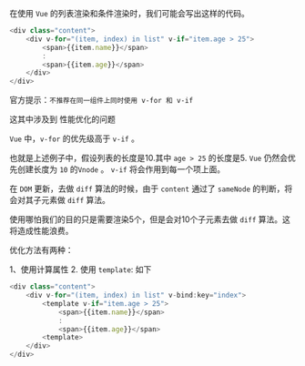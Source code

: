 在使用 `Vue` 的列表渲染和条件渲染时，我们可能会写出这样的代码。

```js
<div class="content">
    <div v-for="(item, index) in list" v-if="item.age > 25">
        <span>{{item.name}}</span>
        :
        <span>{{item.age}}</span>
    </div>
</div>
```

官方提示：`不推荐在同一组件上同时使用 v-for 和 v-if`

这其中涉及到 性能优化的问题

`Vue` 中，`v-for` 的优先级高于 `v-if` 。

也就是上述例子中，假设列表的长度是10.其中 `age > 25` 的长度是5. `Vue` 仍然会优先创建长度为 `10` 的`Vnode` 。 `v-if` 将会作用到每一个项上面。

在 `DOM` 更新，去做 `diff` 算法的时候，由于 `content` 通过了 `sameNode` 的判断，将会对其子元素做 `diff` 算法。

使用哪怕我们的目的只是需要渲染5个，但是会对10个子元素去做 `diff` 算法。这将造成性能浪费。

优化方法有两种：

1、使用计算属性
2. 使用 `template`: 如下

```js
<div class="content">
    <div v-for="(item, index) in list" v-bind:key="index">
        <template v-if="item.age > 25">
            <span>{{item.name}}</span>
            :
            <span>{{item.age}}</span>
        <template>
    </div>
</div>
```